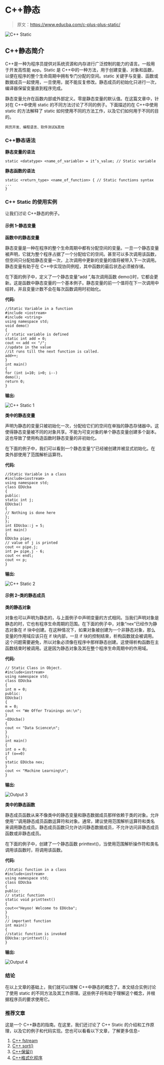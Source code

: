# C++静态

> 原文：<https://www.educba.com/c-plus-plus-static/>

![C++ Static](img/18b66f86653e5826454aacec7b40d640.png)



## C++静态简介

C++是一种为程序员提供对系统资源和内存进行广泛控制的能力的语言。一般用于开发高性能 app。Static 是 C++中的一种方法，用于创建变量、对象和函数，以便在程序的整个生命周期中拥有专门分配的空间。static 关键字与变量、函数或数据成员一起使用，一旦使用，就不能反复修改。静态成员的初始化只进行一次，编译器保留变量直到程序完成。

静态变量允许在函数内部或外部定义。零是静态变量的默认值。在这篇文章中，针对在 C++中使用 static 的不同方法讨论了不同的例子。下面描述的在 C++中使用 static 的方法解释了 static 如何使用不同的方法工作，以及它们如何用于不同的目的。

<small>网页开发、编程语言、软件测试&其他</small>

### C++静态语法

**静态变量的语法**

```
static <datatype> <name_of_variable> = it’s_value; // Static variable
```

**静态函数的语法**

```
static <return_type> <name_of_function> { // Static functions syntax
...
}
```

### C++ Static 的使用实例

让我们讨论 C++静态的例子。

#### 示例 1–静态变量

**函数中的静态变量**

静态变量是一种在程序的整个生命周期中都有分配空间的变量。一旦一个静态变量被声明，它就为整个程序占据了一个分配给它的空间。甚至可以多次调用该函数，但空间只分配给静态变量一次，上次调用中更新的变量的值将被带入下一次调用。静态变量有助于在 C++中实现协同例程，其中函数的最后状态必须被存储。

在下面的例子中，定义了一个静态变量“add ”,每次调用函数 demo()时，它都会更新。这是函数中静态变量的一个基本例子。静态变量的前一个值将在下一次调用中结转，并且变量计数不会在每次函数调用时初始化。

**代码:**

```
//Static Variable in a function
#include <iostream>
#include <string>
using namespace std;
void demo()
{
// static variable is defined
static int add = 0;
cout << add << "/";
//update in the value
//it runs till the next function is called.
add++;
}
int main()
{
for (int i=10; i>0; i--)
demo();
return 0;
}
```

**输出:**

![C++ Static 1](img/f22dd9d014f6aea84b215bf1014bb267.png)



**类中的静态变量**

声明为静态的变量只被初始化一次，分配给它们的空间在单独的静态存储器中。这使得静态变量被不同的对象共享。不能为可变对象的单个静态变量创建多个副本。这也导致了使用构造函数时静态变量的非初始化。

在下面的例子中，我们可以看到一个静态变量“j”已经被创建并被显式初始化。在类外部使用了范围解析运算符。

**代码:**

```
//Static Variable in a class
#include<iostream>
using namespace std;
class EDUcba
{
public:
static int j;
EDUcba()
{
// Nothing is done here
};
};
int EDUcba::j = 5;
int main()
{
EDUcba pipe;
// value of j is printed
cout << pipe.j;
int p= pipe.j - 6;
cout << endl;
cout << p;
}
```

**输出:**

![C++ Static 2](img/53151a2d3f8e1f796a603f3092099d1d.png)



#### 示例 2–类的静态成员

**类的静态对象**

对象也可以声明为静态的，与上面例子中声明变量的方式相同。当我们声明对象是静态的时，它也有程序生命周期的范围。在下面的例子中，对象“nex”已经作为静态对象在 if 块中创建。在这种情况下，如果对象被创建为一个非静态对象，那么变量的作用域应该只在 if 块内部，一旦 if 块的控制结束，析构函数就会被调用。这个问题需要避免，所以对象必须像在程序中那样静态创建。这使得析构函数在主函数结束时被调用。这是因为静态对象及其在整个程序生命周期中的作用域。

**代码:**

```
// Static Class in Object.
#include<iostream>
using namespace std;
class EDUcba
{
int m = 0;
public:
EDUcba()
{
m = 0;
cout << "We Offer Trainings on:\n";
}
~EDUcba()
{
cout << "Data Science\n";
}
};
int main()
{
int o = 0;
if (o==0)
{
static EDUcba nex;
}
cout << "Machine Learning\n";
}
```

**输出:**

![Output 3](img/1a4db54178f95ba5941490a8166d2fcd.png "Output 3")



**类中的静态函数**

静态成员函数从来不像类中的静态变量和静态数据成员那样依赖于类的对象。允许使用“.”调用静态成员函数运算符和对象。通常，建议使用范围解析运算符和类名来调用静态成员。静态成员函数只允许访问静态数据成员，不允许访问非静态成员函数或非静态成员。

在下面的例子中，创建了一个静态函数 printtext()，当使用范围解析操作符和类名调用该函数时，将调用该函数。

**代码:**

```
//Static function in a class
#include<iostream>
using namespace std;
class EDUcba
{
public:
// static function
static void printtext()
{
cout<<"Heyoo! Welcome to EDUcba";
}
};
// important function
int main()
{
//static function is invoked
EDUcba::printtext();
}
```

**输出:**

![Output 4](img/e585e5c8d548a74b7e68af7ed220fab4.png "Output 4")



### 结论

在以上文章的基础上，我们就可以理解 C++中静态的概念了。本文结合实例讨论了使用 static 的不同方法及其工作原理。这些例子将有助于理解这个概念，并根据程序员的要求使用它。

### 推荐文章

这是一个 C++静态的指南。在这里，我们还讨论了 C++ Static 的介绍和工作原理，以及它的例子和代码实现。您也可以看看以下文章，了解更多信息–

1.  [C++ fstream](https://www.educba.com/c-plus-plus-fstream/)
2.  [C++ sort()](https://www.educba.com/c-plus-plus-sort/)
3.  [C++保留()](https://www.educba.com/c-plus-plus-reserve/)
4.  [C++格式化程序](https://www.educba.com/c-plus-plus-formatter/)





